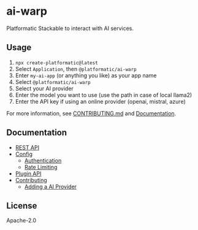 # ai-warp

Platformatic Stackable to interact with AI services.

## Usage

1. `npx create-platformatic@latest`
2. Select `Application`, then `@platformatic/ai-warp`
3. Enter `my-ai-app` (or anything you like) as your app name
4. Select `@platformatic/ai-warp`
5. Select your AI provider
6. Enter the model you want to use (use the path in case of local llama2)
7. Enter the API key if using an online provider (openai, mistral, azure)

For more information, see [CONTRIBUTING.md](./CONTRIBUTING.md) and [Documentation](#documentation).

## Documentation

* [REST API](./docs/rest-api.md)
* [Config](./docs/config.md)
  * [Authentication](./docs/auth.md)
  * [Rate Limiting](./docs/rate-limiting.md)
* [Plugin API](./docs/plugin-api.md)
* [Contributing](./CONTRIBUTING.md)
  * [Adding a AI Provider](./docs/add-ai-provider.md)

## License

Apache-2.0
